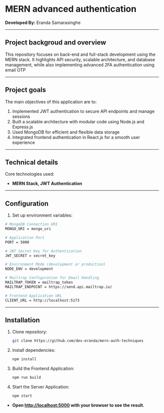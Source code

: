 # MERN advanced authentication

**Developed By:** Eranda Samarasinghe
<hr />

## Project backgroud and overview
This repository focuses on back-end and full-stack development using the MERN stack. It highlights API security, scalable architecture, and database management, while also implementing advanced 2FA authentication using email OTP
<hr />

## Project goals
The main objectives of this application are to:

1. Implemented JWT authentication to secure API endpoints and manage sessions
2. Built a scalable architecture with modular code using Node.js and Express.js
3. Used MongoDB for efficient and flexible data storage
4. Integrated frontend authentication in React.js for a smooth user experience
<hr />

## Technical details
Core technologies used: 

- **MERN Stack, JWT Authentication**
<hr />

## Configuration
1. Set up environment variables:
```sh
# MongoDB Connection URI
MONGO_URI = mongo_uri

# Application Port
PORT = 5000

# JWT Secret Key for Authentication
JWT_SECRET = secret_key

# Environment Mode (development or production)
NODE_ENV = development

# Mailtrap Configuration for Email Handling
MAILTRAP_TOKEN = mailtrap_token
MAILTRAP_ENDPOINT = https://send.api.mailtrap.io/

# Frontend Application URL
CLIENT_URL = http://localhost:5173

```
<hr />

## Installation
1. Clone repository:
   ```sh
   git clone https://github.com/dev-eranda/mern-auth-techniques
   
2. Install dependencies:
   ```sh
   npm install

3. Build the Frontend Application:
   ```sh
   npm run build

4. Start the Server Application:
   ```sh
   npm start
   
  - **Open [http://localhost:5000](http://localhost:5000) with your browser to see the result.**
